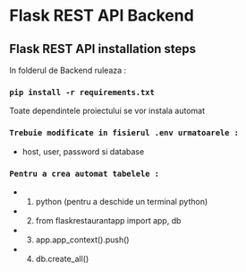 # Flask REST API Backend


## Flask REST API installation steps

In folderul de Backend ruleaza :

### `pip install -r requirements.txt`

Toate dependintele proiectului se vor instala automat

### `Trebuie modificate in fisierul .env urmatoarele :`

- host, user, password si database

### `Pentru a crea automat tabelele :`

- 1) python  (pentru a deschide un terminal python)

- 2) from flaskrestaurantapp import app, db

- 3) app.app_context().push()

- 4) db.create_all()




